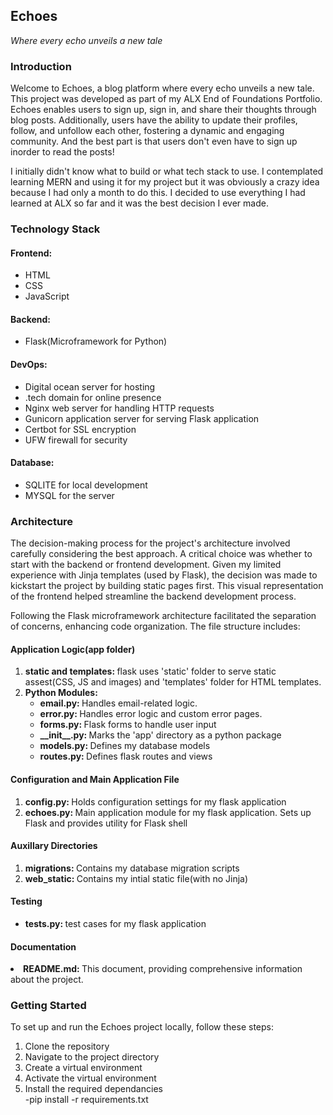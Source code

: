 <h2>Echoes</h2>
<p><i>Where every echo unveils a new tale </i></p>

<h3>Introduction</h3>
<p>
    Welcome to Echoes, a blog platform where every echo unveils a new tale. This project was developed as part of my ALX End of Foundations Portfolio. 
    Echoes enables users to sign up, sign in, and share their thoughts through blog posts.
    Additionally, users have the ability to update their profiles, follow, and unfollow each other, fostering a dynamic and engaging community.
    And the best part is that users don't even have to sign up inorder to read the posts!
</p>
<p>
    I initially didn't know what to build or what tech stack to use. I contemplated learning MERN and using it for my project but it was obviously a crazy
    idea because I had only a  month to do this. I decided to use everything I had learned at ALX so far and it was the best decision I ever made.
</p>

<h3>Technology Stack</h3>
<p>
    <h4>Frontend: </h4>
        <ul>
            <li>HTML</li>
            <li>CSS</li>
            <li>JavaScript</li>
        </ul>
</p>
<p>
    <h4>Backend:</h4>
        <ul>
            <li>Flask(Microframework for Python)</li>
        </ul>
</p>
<p>
    <h4>DevOps:</h4>
    <ul>
        <li>Digital ocean server for hosting</li>
        <li>.tech domain for online presence</li>
        <li>Nginx web server for handling HTTP requests</li>
        <li>Gunicorn application server for serving Flask application</li>
        <li>Certbot for SSL encryption</li>
        <li>UFW firewall for security</li>
    </ul>
</p>
<p>
    <h4>Database:</h4>
    <ul>
        <li>SQLITE for local development</li>
        <li>MYSQL for the server</li>
    </ul>
</p>

<h3>Architecture</h3>
<p>
    The decision-making process for the project's architecture involved carefully considering the best approach. 
    A critical choice was whether to start with the backend or frontend development. 
    Given my limited experience with Jinja templates (used by Flask), 
    the decision was made to kickstart the project by building static pages first. 
    This visual representation of the frontend helped streamline the backend development process.
</p>
<p>
    Following the Flask microframework architecture facilitated the separation of concerns, enhancing code organization. 
    The file structure includes:
</p>
<p>
    <h4>Application Logic(app folder)</h4>
    <ol>
        <li><strong>static and templates: </strong>flask uses 'static' folder to serve static assest(CSS, JS and images)
        and 'templates' folder for HTML templates.
        </li>
        <li><strong>Python Modules:</strong>
        <ul>
            <li><strong>email.py: </strong>Handles email-related logic.</li>
            <li><strong>error.py: </strong>Handles error logic and custom error pages.</li>
            <li><strong>forms.py: </strong>Flask forms to handle user input</li>
            <li><strong>__init__.py: </strong>Marks the 'app' directory as a python package</li>
            <li><strong>models.py: </strong>Defines my database models</li>
            <li><strong>routes.py: </strong>Defines flask routes and views</li>
        </ul></li>
    </ol>
</p>
<p>
    <h4>Configuration and Main Application File</h4>
    <ol>
        <li><strong>config.py: </strong>Holds configuration settings for my flask application</li>
        <li><strong>echoes.py: </strong>Main application module for my flask application. Sets up Flask and provides utility for Flask shell</li>
    </ol>
</p>
<p>
    <h4>Auxillary Directories</h4>
    <ol>
        <li><strong>migrations: </strong>Contains my database migration scripts</li>
        <li><strong>web_static: </strong>Contains my intial static file(with no Jinja)</li>       
    </ol>
</p>
<p>
    <h4>Testing</h4>
    <ul>
         <li><strong>tests.py: </strong> test cases for my flask application</li>
    </ul>
</p>
<p>
    <h4>Documentation</h4>
    <li><strong>README.md: </strong>This document, providing comprehensive information about the project.</li>
</p>

<h3>Getting Started</h3>
<p>
    To set up and run the Echoes project locally, follow these steps:
    <ol>
        <li>Clone the repository</li>
        <li>Navigate to the project directory</li>
        <li>Create a virtual environment</li>
        <li>Activate the virtual environment</li>
        <li>Install the required dependancies</li>
            -pip install -r requirements.txt
    </ol>
</p>
